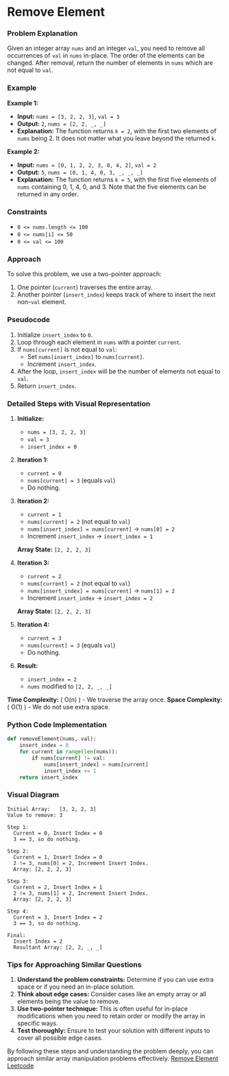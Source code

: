 # Remove Element

### Problem Explanation

Given an integer array `nums` and an integer `val`, you need to remove all occurrences of `val` in `nums` in-place. The order of the elements can be changed. After removal, return the number of elements in `nums` which are not equal to `val`.

### Example

**Example 1:**

- **Input:** `nums = [3, 2, 2, 3]`, `val = 3`
- **Output:** `2`, `nums = [2, 2, _, _]`
- **Explanation:** The function returns `k = 2`, with the first two elements of `nums` being 2. It does not matter what you leave beyond the returned `k`.

**Example 2:**

- **Input:** `nums = [0, 1, 2, 2, 3, 0, 4, 2]`, `val = 2`
- **Output:** `5`, `nums = [0, 1, 4, 0, 3, _, _, _]`
- **Explanation:** The function returns `k = 5`, with the first five elements of `nums` containing 0, 1, 4, 0, and 3. Note that the five elements can be returned in any order.

### Constraints

- `0 <= nums.length <= 100`
- `0 <= nums[i] <= 50`
- `0 <= val <= 100`

### Approach

To solve this problem, we use a two-pointer approach:

1. One pointer (`current`) traverses the entire array.
2. Another pointer (`insert_index`) keeps track of where to insert the next non-`val` element.

### Pseudocode

1. Initialize `insert_index` to `0`.
2. Loop through each element in `nums` with a pointer `current`.
3. If `nums[current]` is not equal to `val`:
    - Set `nums[insert_index]` to `nums[current]`.
    - Increment `insert_index`.
4. After the loop, `insert_index` will be the number of elements not equal to `val`.
5. Return `insert_index`.

### Detailed Steps with Visual Representation

1. **Initialize:**
    - `nums = [3, 2, 2, 3]`
    - `val = 3`
    - `insert_index = 0`
2. **Iteration 1:**
    - `current = 0`
    - `nums[current] = 3` (equals `val`)
    - Do nothing.
3. **Iteration 2:**
    - `current = 1`
    - `nums[current] = 2` (not equal to `val`)
    - `nums[insert_index] = nums[current]` → `nums[0] = 2`
    - Increment `insert_index` → `insert_index = 1`
    
    **Array State:** `[2, 2, 2, 3]`
    
4. **Iteration 3:**
    - `current = 2`
    - `nums[current] = 2` (not equal to `val`)
    - `nums[insert_index] = nums[current]` → `nums[1] = 2`
    - Increment `insert_index` → `insert_index = 2`
    
    **Array State:** `[2, 2, 2, 3]`
    
5. **Iteration 4:**
    - `current = 3`
    - `nums[current] = 3` (equals `val`)
    - Do nothing.
6. **Result:**
    - `insert_index = 2`
    - `nums` modified to `[2, 2, _, _]`

**Time Complexity:** \( O(n) \) - We traverse the array once.
**Space Complexity:** \( O(1) \) - We do not use extra space.

### Python Code Implementation

```python
def removeElement(nums, val):
    insert_index = 0
    for current in range(len(nums)):
        if nums[current] != val:
            nums[insert_index] = nums[current]
            insert_index += 1
    return insert_index

```

### Visual Diagram

```
Initial Array:   [3, 2, 2, 3]
Value to remove: 3

Step 1:
  Current = 0, Insert Index = 0
  3 == 3, so do nothing.

Step 2:
  Current = 1, Insert Index = 0
  2 != 3, nums[0] = 2, Increment Insert Index.
  Array: [2, 2, 2, 3]

Step 3:
  Current = 2, Insert Index = 1
  2 != 3, nums[1] = 2, Increment Insert Index.
  Array: [2, 2, 2, 3]

Step 4:
  Current = 3, Insert Index = 2
  3 == 3, so do nothing.

Final:
  Insert Index = 2
  Resultant Array: [2, 2, _, _]

```

### Tips for Approaching Similar Questions

1. **Understand the problem constraints:** Determine if you can use extra space or if you need an in-place solution.
2. **Think about edge cases:** Consider cases like an empty array or all elements being the value to remove.
3. **Use two-pointer technique:** This is often useful for in-place modifications when you need to retain order or modify the array in specific ways.
4. **Test thoroughly:** Ensure to test your solution with different inputs to cover all possible edge cases.

By following these steps and understanding the problem deeply, you can approach similar array manipulation problems effectively.
[Remove Element Leetcode](https://leetcode.com/problems/remove-element/)
